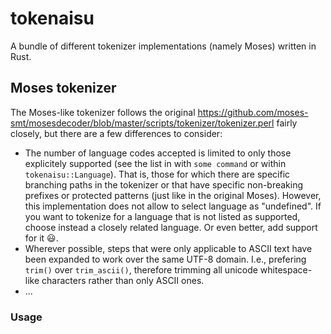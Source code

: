 # tokenaisu

A bundle of different tokenizer implementations (namely Moses) written in Rust.

## Moses tokenizer

The Moses-like tokenizer follows the original https://github.com/moses-smt/mosesdecoder/blob/master/scripts/tokenizer/tokenizer.perl fairly closely, but there are a few differences to consider:

- The number of language codes accepted is limited to only those explicitely supported (see the list in with `some command` or within `tokenaisu::Language`). That is, those for which there are specific branching paths in the tokenizer or that have specific non-breaking prefixes or protected patterns (just like in the original Moses). However, this implementation does not allow to select language as "undefined". If you want to tokenize for a language that is not listed as supported, choose instead a closely related language. Or even better, add support for it :smiley:.
- Wherever possible, steps that were only applicable to ASCII text have been expanded to work over the same UTF-8 domain. I.e., prefering `trim()` over `trim_ascii()`, therefore trimming all unicode whitespace-like characters rather than only ASCII ones.
- ...

### Usage
